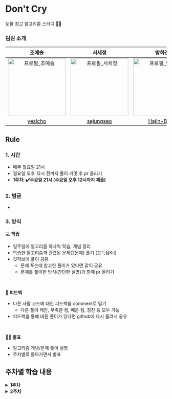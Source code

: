 # Don't Cry

눈물 참고 알고리즘 스터디 👯‍♀️

### **팀원 소개**

|                                              조예슬                                               |                                              서세정                                               |                                                                       방하진                                                                       |
| :-----------------------------------------------------------------------------------------------: | :-----------------------------------------------------------------------------------------------: | :------------------------------------------------------------------------------------------------------------------------------------------------: |
| <img width="180" alt="프로필_조예슬" src="https://avatars.githubusercontent.com/u/138556042?v=4"> | <img width="180" alt="프로필_서세정" src="https://avatars.githubusercontent.com/u/125885922?v=4"> | <img width="180" alt="프로필_방하진" src="https://avatars.githubusercontent.com/u/138538168?s=400&u=2b0ee161014254ecb2b979c03edc226b3783293e&v=4"> |
|                               [yeslcho](https://github.com/yeslcho)                               |                             [sejungseo](https://github.com/sejungseo)                             |                                                    [Hajin-Bang](https://github.com/Hajin-Bang)                                                     |

## Rule

### **1. 시간**

- 매주 월요일 21시
- 월요일 오후 12시 전까지 풀이 커밋 후 pr 올리기
- **1주차: ✔️수요일 21시 (수요일 오후 12시까지 제출)**

### **2. 벌금**

-

### **3. 방식**

💻 **학습**

- 일주일에 알고리즘 하나씩 학습, 개념 정리
- 학습한 알고리즘과 관련된 문제(2문제) 풀기 (고득점Kit)
- 깃허브에 풀이 공유
  - 문제 푸는데 참고한 풀이가 있다면 같이 공유
  - 문제를 풀이한 방식(간단한 설명)과 함께 pr 올리기

<br/>

🧐 **피드백**

- 다른 사람 코드에 대한 피드백을 comment로 달기
  - 다른 풀이 제안, 부족한 점, 배운 점, 칭찬 등 모두 가능
- 피드백을 통해 바뀐 풀이가 있다면 github에 다시 올려서 공유

<br/>

💁🏻 **발표**

- 알고리즘 개념/문제 풀이 설명
- 주차별로 돌아가면서 발표

## 주차별 학습 내용

<details><summary><b>1주차</b></summary>
<br/>

<b style="font-size:17px">2024.01.17</b><br/>
**<lv1 문제로 예열하기>**

- **공통문제 5문제 + 선택 2문제**
- 공통문제
  - 제일 작은 수 제거하기
  - 가운데 글자 가져오기
  - 내적
  - 수박수박수박수박수박수?
  - 약수의 개수와 덧셈
- 개별문제
  - 예슬: 문자열 다루기 기본, 부족한 금액 계산하기
  - 세정: JadenCase 문자열 만들기, 같은 숫자는 싫어
  - 하진: 부족한 금액 계산하기, 가장 가까운 같은 글자
  </details>

<details><summary><b>2주차</b></summary>
<br/>
